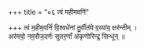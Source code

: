 +++
title = "०६ त्वं महीमवनिं"

+++
त्वं म॒हीम॒वनिं॑ वि॒श्वधे॑नां तु॒र्वीत॑ये व॒य्या॑य॒ क्षर॑न्तीम् ।  
अर॑मयो॒ नम॒सैज॒दर्णः॑ सुतर॒णाँ अ॑कृणोरिन्द्र॒ सिन्धू॑न् ॥